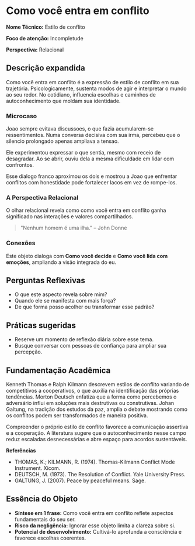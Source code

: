 # Como você entra em conflito

**Nome Técnico:** Estilo de conflito

**Foco de atenção:** Incompletude

**Perspectiva:** Relacional

## Descrição expandida
Como você entra em conflito é a expressão de estilo de conflito em sua trajetória.
Psicologicamente, sustenta modos de agir e interpretar o mundo ao seu redor.
No cotidiano, influencia escolhas e caminhos de autoconhecimento que moldam sua identidade.
### Microcaso
Joao sempre evitava discussoes, o que fazia acumularem-se ressentimentos. Numa conversa decisiva com sua irma, percebeu que o silencio prolongado apenas ampliava a tensao.

Ele experimentou expressar o que sentia, mesmo com receio de desagradar. Ao se abrir, ouviu dela a mesma dificuldade em lidar com confrontos.

Esse dialogo franco aproximou os dois e mostrou a Joao que enfrentar conflitos com honestidade pode fortalecer lacos em vez de rompe-los.

### A Perspectiva Relacional
O olhar relacional revela como como você entra em conflito ganha significado nas interações e valores compartilhados.
> "Nenhum homem é uma ilha." – John Donne
### Conexões
Este objeto dialoga com **Como você decide** e **Como você lida com emoções**, ampliando a visão integrada do eu.

## Perguntas Reflexivas
- O que este aspecto revela sobre mim?
- Quando ele se manifesta com mais força?
- De que forma posso acolher ou transformar esse padrão?

## Práticas sugeridas
- Reserve um momento de reflexão diária sobre esse tema.
- Busque conversar com pessoas de confiança para ampliar sua percepção.

## Fundamentação Acadêmica

Kenneth Thomas e Ralph Kilmann descrevem estilos de conflito variando de competitivos a cooperativos, o que auxilia na identificação das próprias tendências. Morton Deutsch enfatiza que a forma como percebemos o adversário influi em soluções mais destrutivas ou construtivas. Johan Galtung, na tradição dos estudos da paz, amplia o debate mostrando como os conflitos podem ser transformados de maneira positiva.

Compreender o próprio estilo de conflito favorece a comunicação assertiva e a cooperação. A literatura sugere que o autoconhecimento nesse campo reduz escaladas desnecessárias e abre espaço para acordos sustentáveis.

**Referências**
- THOMAS, K.; KILMANN, R. (1974). Thomas-Kilmann Conflict Mode Instrument. Xicom.
- DEUTSCH, M. (1973). The Resolution of Conflict. Yale University Press.
- GALTUNG, J. (2007). Peace by peaceful means. Sage.

## Essência do Objeto
- **Síntese em 1 frase:** Como você entra em conflito reflete aspectos fundamentais do seu ser.
- **Risco da negligência:** Ignorar esse objeto limita a clareza sobre si.
- **Potencial de desenvolvimento:** Cultivá-lo aprofunda a consciência e favorece escolhas coerentes.
